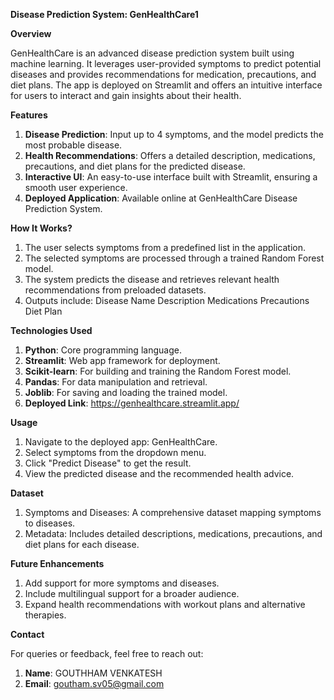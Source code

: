 **Disease Prediction System: GenHealthCare1**

**Overview**

GenHealthCare is an advanced disease prediction system built using machine learning. It leverages user-provided symptoms to predict potential diseases and provides recommendations for medication, precautions, and diet plans. The app is deployed on Streamlit and offers an intuitive interface for users to interact and gain insights about their health.

**Features**

1. **Disease Prediction**: Input up to 4 symptoms, and the model predicts the most probable disease.
2. **Health Recommendations**: Offers a detailed description, medications, precautions, and diet plans for the predicted disease.
3. **Interactive UI**: An easy-to-use interface built with Streamlit, ensuring a smooth user experience.
4. **Deployed Application**: Available online at GenHealthCare Disease Prediction System.

**How It Works?**
1. The user selects symptoms from a predefined list in the application.
2. The selected symptoms are processed through a trained Random Forest model.
3. The system predicts the disease and retrieves relevant health recommendations from preloaded datasets.
4. Outputs include:
      Disease Name
      Description
      Medications
      Precautions
      Diet Plan
   
**Technologies Used**

1. **Python**: Core programming language.
2. **Streamlit**: Web app framework for deployment.
3. **Scikit-learn**: For building and training the Random Forest model.
4. **Pandas**: For data manipulation and retrieval.
5. **Joblib**: For saving and loading the trained model.
6. **Deployed Link**: https://genhealthcare.streamlit.app/

**Usage**

1. Navigate to the deployed app: GenHealthCare.
2. Select symptoms from the dropdown menu.
3. Click "Predict Disease" to get the result.
4. View the predicted disease and the recommended health advice.

**Dataset**

1. Symptoms and Diseases: A comprehensive dataset mapping symptoms to diseases.
2. Metadata: Includes detailed descriptions, medications, precautions, and diet plans for each disease.

**Future Enhancements**

1. Add support for more symptoms and diseases.
2. Include multilingual support for a broader audience.
3. Expand health recommendations with workout plans and alternative therapies.

**Contact**

For queries or feedback, feel free to reach out:

1. **Name**: GOUTHHAM VENKATESH
2. **Email**: goutham.sv05@gmail.com
